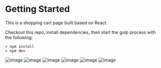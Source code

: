 # Getting Started
This is a shopping cart page built based on React.

Checkout this repo, install dependencies, then start the gulp process with the following:
```
> npm install
> npm dev
```

![image](https://github.com/johnnyhsu1106/react-shopping-cart/assets/18588513/0e8d49ea-0990-4219-95f2-16bd3cf29690)
![image](https://github.com/johnnyhsu1106/react-shopping-cart/assets/18588513/5a68d74b-88d1-4cb3-a240-626e97ac9681)
![image](https://github.com/johnnyhsu1106/react-shopping-cart/assets/18588513/ef58a7b7-22b1-403a-b643-b8fe417bcef4)
![image](https://github.com/johnnyhsu1106/react-shopping-cart/assets/18588513/6a6564f9-ee4f-4914-88f8-4154033e81fd)
![image](https://github.com/johnnyhsu1106/react-shopping-cart/assets/18588513/408f2d07-0ece-4ec9-884f-4c36c18363de)
![image](https://github.com/johnnyhsu1106/react-shopping-cart/assets/18588513/d8efc4b2-b54a-454a-bc8e-2828d7fd825c)
